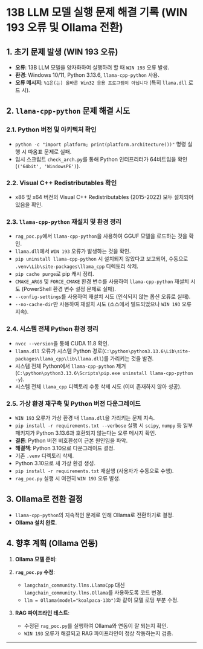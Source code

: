 # 13B LLM 모델 실행 문제 해결 기록 (WIN 193 오류 및 Ollama 전환)

## 1. 초기 문제 발생 (WIN 193 오류)

- **오류**: 13B LLM 모델을 양자화하여 실행하려 할 때 `WIN 193` 오류 발생.
- **환경**: Windows 10/11, Python 3.13.6, `llama-cpp-python` 사용.
- **오류 메시지**: `%1은(는) 올바른 Win32 응용 프로그램이 아닙니다` (특히 `llama.dll` 로드 시).

## 2. `llama-cpp-python` 문제 해결 시도

### 2.1. Python 버전 및 아키텍처 확인
- `python -c "import platform; print(platform.architecture())"` 명령 실행 시 따옴표 문제로 실패.
- 임시 스크립트 `check_arch.py`를 통해 Python 인터프리터가 64비트임을 확인 (`('64bit', 'WindowsPE')`).

### 2.2. Visual C++ Redistributables 확인
- x86 및 x64 버전의 Visual C++ Redistributables (2015-2022) 모두 설치되어 있음을 확인.

### 2.3. `llama-cpp-python` 재설치 및 환경 정리
- `rag_poc.py`에서 `llama-cpp-python`을 사용하여 GGUF 모델을 로드하는 것을 확인.
- `llama.dll`에서 `WIN 193` 오류가 발생하는 것을 확인.
- `pip uninstall llama-cpp-python` 시 설치되지 않았다고 보고되어, 수동으로 `.venv\Lib\site-packages\llama_cpp` 디렉토리 삭제.
- `pip cache purge`로 pip 캐시 정리.
- `CMAKE_ARGS` 및 `FORCE_CMAKE` 환경 변수를 사용하여 `llama-cpp-python` 재설치 시도 (PowerShell 환경 변수 설정 문제로 실패).
- `--config-settings`를 사용하여 재설치 시도 (인식되지 않는 옵션 오류로 실패).
- `--no-cache-dir`만 사용하여 재설치 시도 (소스에서 빌드되었으나 `WIN 193` 오류 지속).

### 2.4. 시스템 전체 Python 환경 정리
- `nvcc --version`을 통해 CUDA 11.8 확인.
- `llama.dll` 오류가 시스템 Python 경로(`C:\python\python3.13.6\Lib\site-packages\llama_cpp\lib\llama.dll`)를 가리키는 것을 발견.
- 시스템 전체 Python에서 `llama-cpp-python` 제거 (`C:\python\python3.13.6\Scripts\pip.exe uninstall llama-cpp-python -y`).
- 시스템 전체 `llama_cpp` 디렉토리 수동 삭제 시도 (이미 존재하지 않아 성공).

### 2.5. 가상 환경 재구축 및 Python 버전 다운그레이드
- `WIN 193` 오류가 가상 환경 내 `llama.dll`을 가리키는 문제 지속.
- `pip install -r requirements.txt --verbose` 실행 시 `scipy`, `numpy` 등 일부 패키지가 Python 3.13.6과 호환되지 않는다는 오류 메시지 확인.
- **결론**: Python 버전 비호환성이 근본 원인임을 파악.
- **해결책**: Python 3.10으로 다운그레이드 결정.
- 기존 `.venv` 디렉토리 삭제.
- Python 3.10으로 새 가상 환경 생성.
- `pip install -r requirements.txt` 재실행 (사용자가 수동으로 수행).
- `rag_poc.py` 실행 시 여전히 `WIN 193` 오류 발생.

## 3. Ollama로 전환 결정

- `llama-cpp-python`의 지속적인 문제로 인해 Ollama로 전환하기로 결정.
- **Ollama 설치 완료.**

## 4. 향후 계획 (Ollama 연동)

1.  **Ollama 모델 준비**:
 
2. **`rag_poc.py` 수정**:
    - `langchain_community.llms.LlamaCpp` 대신 `langchain_community.llms.Ollama`를 사용하도록 코드 변경.
    - `llm = Ollama(model="koalpaca-13b")`와 같이 모델 로딩 부분 수정.

3.  **RAG 파이프라인 테스트**:
    - 수정된 `rag_poc.py`를 실행하여 Ollama와 연동이 잘 되는지 확인.
    - `WIN 193` 오류가 해결되고 RAG 파이프라인이 정상 작동하는지 검증.

---

